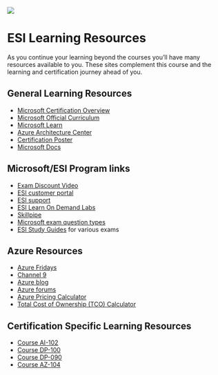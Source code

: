 [![](https://github.com/georgiakalyva/learningresources/raw/main/assets/ESI.png)](https://github.com/georgiakalyva/learningresources/raw/main/assets/ESI.png)

# ESI Learning Resources

As you continue your learning beyond the courses you’ll have many resources available to you. These sites complement this course and the learning and certification journey ahead of you.

## General Learning Resources

- [Microsoft Certification Overview ](https://www.microsoft.com/certification "Microsoft Certification Overview ")
- [Microsoft Official Curriculum ](https://www.aka.ms/MOC "Microsoft Official Curriculum ")
- [Microsoft Learn](https://www.Microsoft.com/Learn "Microsoft Learn")
- [Azure Architecture Center](https://www.aka.ms/architecture "Azure Architecture Center")
- [Certification Poster](https://www.aka.ms/TrainCertPoster "Certification Poster")
- [Microsoft Docs](https://www.aka.ms/Docs "Microsoft Docs")

## Microsoft/ESI Program links
- [Exam Discount Video](https://www.microsoft.com/en-us/videoplayer/embed/RE4zwHz)
- [ESI customer portal](https://esi.microsoft.com/)
- [ESI support](https://esisupport.microsoft.com/)
- [ESI Learn On Demand Labs](https://esi.learnondemand.net/ "ESI Learn On Demand Labs")
- [Skillpipe](https://www.skillpipe.com/ "Skillpipe")
- [Microsoft exam question types](https://docs.microsoft.com/en-us/learn/certifications/exam-duration-question-types#question-types-on-exams)
- [ESI Study Guides](https://aka.ms/ESIStudyGuides) for various exams

## Azure Resources
- [Azure Fridays](https://azure.microsoft.com/en-us/resources/videos/azure-friday/)
- [Channel 9](https://channel9.msdn.com/)
- [Azure blog](https://azure.microsoft.com/en-us/blog/)
- [Azure forums](https://social.msdn.microsoft.com/Forums/enUS/home?category=windowsazureplatform)
- [Azure Pricing Calculator](https://azure.microsoft.com/en-in/pricing/calculator/)
- [Total Cost of Ownership (TCO) Calculator](https://azure.microsoft.com/en-us/pricing/tco/calculator/)

## Certification Specific Learning Resources

- [Course AI-102](https://georgiakalyva.github.io/Learning-Resources/ai-102.html "Course AI-102")
- [Course DP-100](https://georgiakalyva.github.io/Learning-Resources/dp-100.html "Course DP-100")
- [Course DP-090](https://georgiakalyva.github.io/Learning-Resources/dp-090.html "Course DP-090")
- [Course AZ-104](https://georgiakalyva.github.io/Learning-Resources/az-104.html "Course AZ-104")

